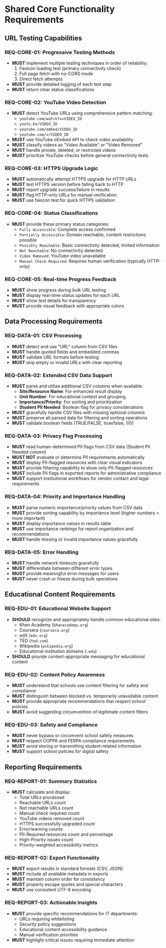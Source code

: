 # Shared Core Functionality Requirements

## URL Testing Capabilities

### REQ-CORE-01: Progressive Testing Methods
- **MUST** implement multiple testing techniques in order of reliability:
  1. Favicon loading test (primary connectivity check)
  2. Full page fetch with no-CORS mode
  3. Direct fetch attempts
- **MUST** provide detailed logging of each test step
- **MUST** return clear status classifications

### REQ-CORE-02: YouTube Video Detection
- **MUST** detect YouTube URLs using comprehensive pattern matching:
  - `youtube.com/watch?v=VIDEO_ID`
  - `youtu.be/VIDEO_ID`
  - `youtube.com/embed/VIDEO_ID`
  - `youtube.com/v/VIDEO_ID`
- **MUST** use YouTube oEmbed API to check video availability
- **MUST** classify videos as "Video Available" or "Video Removed"
- **MUST** handle private, deleted, or restricted videos
- **MUST** prioritize YouTube checks before general connectivity tests

### REQ-CORE-03: HTTPS Upgrade Logic
- **MUST** automatically attempt HTTPS upgrade for HTTP URLs
- **MUST** test HTTPS version before falling back to HTTP
- **MUST** report upgrade success/failure in results
- **MUST** flag HTTP-only URLs for manual verification
- **MUST** use favicon test for quick HTTPS validation

### REQ-CORE-04: Status Classifications
- **MUST** provide these primary status categories:
  - `Fully Accessible`: Complete access confirmed
  - `Partially Accessible`: Domain reachable, content restrictions possible
  - `Possibly Reachable`: Basic connectivity detected, limited information
  - `Not Reachable`: No connectivity detected
  - `Video Removed`: YouTube video unavailable
  - `Manual Check Required`: Requires human verification (typically HTTP-only)

### REQ-CORE-05: Real-time Progress Feedback
- **MUST** show progress during bulk URL testing
- **MUST** display real-time status updates for each URL
- **MUST** show test details for transparency
- **MUST** provide visual feedback with appropriate colors

## Data Processing Requirements

### REQ-DATA-01: CSV Processing
- **MUST** detect and use "URL" column from CSV files
- **MUST** handle quoted fields and embedded commas
- **MUST** validate URL formats before testing
- **MUST** skip empty or invalid URLs with clear reporting

### REQ-DATA-02: Extended CSV Data Support
- **MUST** parse and utilize additional CSV columns when available:
  - **Site/Resource Name**: For enhanced result display
  - **Unit Number**: For educational context and grouping
  - **Importance/Priority**: For sorting and prioritization
  - **Student PII Needed**: Boolean flag for privacy considerations
- **MUST** gracefully handle CSV files with missing optional columns
- **MUST** preserve all parsed data for filtering and sorting operations
- **MUST** validate boolean fields (TRUE/FALSE, true/false, 1/0)

### REQ-DATA-03: Privacy Flag Processing
- **MUST** read human-determined PII flags from CSV data (Student PII Needed column)
- **MUST NOT** evaluate or determine PII requirements automatically
- **MUST** display PII-flagged resources with clear visual indicators
- **MUST** provide filtering capability to show only PII-flagged resources
- **MUST** include PII flags in exported reports for administrative compliance
- **MUST** support institutional workflows for vendor contact and legal requirements

### REQ-DATA-04: Priority and Importance Handling
- **MUST** parse numeric importance/priority values from CSV data
- **MUST** provide sorting capability by importance level (higher numbers = more important)
- **MUST** display importance values in results table
- **MUST** use importance rankings for report organization and recommendations
- **MUST** handle missing or invalid importance values gracefully

### REQ-DATA-05: Error Handling
- **MUST** handle network timeouts gracefully
- **MUST** differentiate between different error types
- **MUST** provide meaningful error messages for users
- **MUST** never crash or freeze during bulk operations

## Educational Content Requirements

### REQ-EDU-01: Educational Website Support
- **SHOULD** recognize and appropriately handle common educational sites:
  - Khan Academy (`khanacademy.org`)
  - Coursera (`coursera.org`)
  - edX (`edx.org`)
  - TED (`ted.com`)
  - Wikipedia (`wikipedia.org`)
  - Educational institution domains (`.edu`)
- **SHOULD** provide context-appropriate messaging for educational content

### REQ-EDU-02: Content Policy Awareness
- **MUST** understand that schools use content filtering for safety and compliance
- **MUST** distinguish between blocked vs. temporarily unavailable content
- **MUST** provide appropriate recommendations that respect school policies
- **MUST** avoid suggesting circumvention of legitimate content filters

### REQ-EDU-03: Safety and Compliance
- **MUST** never bypass or circumvent school safety measures
- **MUST** respect COPPA and FERPA compliance requirements
- **MUST** avoid storing or transmitting student-related information
- **MUST** support school policies for digital safety

## Reporting Requirements

### REQ-REPORT-01: Summary Statistics
- **MUST** calculate and display:
  - Total URLs processed
  - Reachable URLs count
  - Not reachable URLs count
  - Manual check required count
  - YouTube videos removed count
  - HTTPS successfully upgraded count
  - Error/warning counts
  - PII-Required resources count and percentage
  - High-Priority issues count
  - Priority-weighted accessibility metrics

### REQ-REPORT-02: Export Functionality
- **MUST** export results in standard formats (CSV, JSON)
- **MUST** include all available metadata in exports
- **MUST** maintain column order for consistency
- **MUST** properly escape quotes and special characters
- **MUST** use consistent UTF-8 encoding

### REQ-REPORT-03: Actionable Insights
- **MUST** provide specific recommendations for IT departments:
  - URLs requiring whitelisting
  - Security policy suggestions
  - Educational content accessibility guidance
  - Manual verification priorities
- **MUST** highlight critical issues requiring immediate attention
